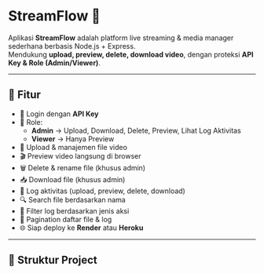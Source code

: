 # StreamFlow 🎥

Aplikasi **StreamFlow** adalah platform live streaming & media manager sederhana berbasis Node.js + Express.  
Mendukung **upload, preview, delete, download video**, dengan proteksi **API Key & Role (Admin/Viewer)**.  

---

## 🚀 Fitur
- 🔑 Login dengan **API Key**
- 👤 Role:
  - **Admin** → Upload, Download, Delete, Preview, Lihat Log Aktivitas
  - **Viewer** → Hanya Preview
- 📂 Upload & manajemen file video
- 🎬 Preview video langsung di browser
- 🗑️ Delete & rename file (khusus admin)
- 📥 Download file (khusus admin)
- 📝 Log aktivitas (upload, preview, delete, download)
- 🔍 Search file berdasarkan nama
- 📑 Filter log berdasarkan jenis aksi
- 📜 Pagination daftar file & log
- 🌐 Siap deploy ke **Render** atau **Heroku**

---

## 📂 Struktur Project

